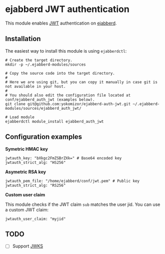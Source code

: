 # ejabberd JWT authentication

This module enables [JWT](https://jwt.io/introduction/) authentication on [ejabberd](https://www.ejabberd.im/).

## Installation

The easiest way to install this module is using `ejabberdctl`:

```
# Create the target directory.
mkdir -p ~/.ejabberd-modules/sources

# Copy the source code into the target directory.
#
# Here we are using git, but you can copy it manually in case git is not available in your host.
#
# You should also edit the configuration file located at conf/ejabberd_auth_jwt (examples below).
git clone git@github.com:yokomizor/ejabberd-auth-jwt.git ~/.ejabberd-modules/sources/ejabberd_auth_jwt/

# Load module
ejabberdctl module_install ejabberd_auth_jwt
```


## Configuration examples

**Symetric HMAC key**

```
jwtauth_key: "bXkgc2FmZSBrZXk=" # Base64 encoded key
jwtauth_strict_alg: "HS256"
```


**Asymetric RSA key**

```
jwtauth_pem_file: "/home/ejabberd/conf/jwt.pem" # Public key
jwtauth_strict_alg: "RS256"
```


**Custom user claim**

This module checks if the JWT claim `sub` matches the user jid.
You can use a custom JWT claim:

```
jwtauth_user_claim: "myjid"
```


## TODO

- [ ] Support [JWKS](https://auth0.com/docs/jwks)


